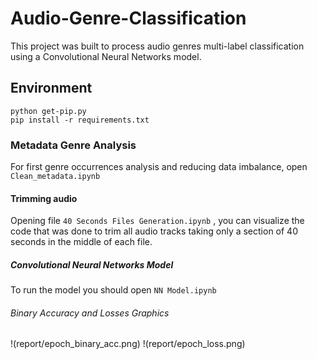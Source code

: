 # Audio-Genre-Classification
This project was built to process audio genres multi-label classification using a Convolutional Neural Networks model.

## Environment

```
python get-pip.py
pip install -r requirements.txt
```
### Metadata Genre Analysis
For first genre occurrences analysis and reducing data imbalance, open ```Clean_metadata.ipynb```

#### Trimming audio
Opening file ```40 Seconds Files Generation.ipynb``` , you can visualize the code that was done to trim all audio tracks taking only a section of 40 seconds in the middle of each file.

##### Convolutional Neural Networks Model
To run the model you should open ```NN Model.ipynb``` 

###### Binary Accuracy and Losses Graphics

!(report/epoch_binary_acc.png)
!(report/epoch_loss.png)
